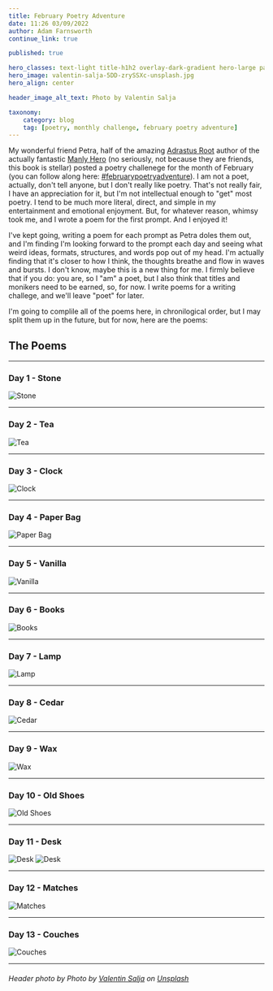 ```yaml
---
title: February Poetry Adventure
date: 11:26 03/09/2022
author: Adam Farnsworth
continue_link: true

published: true

hero_classes: text-light title-h1h2 overlay-dark-gradient hero-large parallax
hero_image: valentin-salja-5DD-zrySSXc-unsplash.jpg
hero_align: center

header_image_alt_text: Photo by Valentin Salja

taxonomy:
    category: blog
    tag: [poetry, monthly challenge, february poetry adventure]
---
```


My wonderful friend Petra, half of the amazing [Adrastus Root](https://www.adrastusrood.com) author of the actually fantastic [Manly Hero](https://www.adrastusrood.com/books) (no seriously, not because they are friends, this book is stellar) posted a poetry challenege for the month of February (you can follow along here: [#februarypoetryadventure](https://www.instagram.com/explore/tags/februarypoetryadventure/)). I am not a poet, actually, don't tell anyone, but I don't really like poetry. That's not really fair, I have an appreciation for it, but I'm not intellectual enough to "get" most poetry. I tend to be much more literal, direct, and simple in my entertainment and emotional enjoyment. But, for whatever reason, whimsy took me, and I wrote a poem for the first prompt. And I enjoyed it!

I've kept going, writing a poem for each prompt as Petra doles them out, and I'm finding I'm looking forward to the prompt each day and seeing what weird ideas, formats, structures, and words pop out of my head. I'm actually finding that it's closer to how I think, the thoughts breathe and flow in waves and bursts. I don't know, maybe this is a new thing for me. I firmly believe that if you do: you are, so I "am" a poet, but I also think that titles and monikers need to be earned, so, for now. I write poems for a writing challege, and we'll leave "poet" for later.

I'm going to complile all of the poems here, in chronilogical order, but I may split them up in the future, but for now, here are the poems:

## The Poems
---
### Day 1 - Stone
![Stone](poems/01-stone.png)

---
### Day 2 - Tea
![Tea](poems/02-tea.png)

---
### Day 3 - Clock
![Clock](poems/03-clock.png)

---
### Day 4 - Paper Bag
![Paper Bag](poems/04-paper-bag.png)

---
### Day 5 - Vanilla
![Vanilla](poems/05-vanilla.png)

---
### Day 6 - Books
![Books](poems/06-books.png)

---
### Day 7 - Lamp
![Lamp](poems/07-lamp.png)

---
### Day 8 - Cedar
![Cedar](poems/08-cedar.png)

---
### Day 9 - Wax
![Wax](poems/09-wax.png)

---
### Day 10 - Old Shoes
![Old Shoes](poems/10-old-shoes.png)

---
### Day 11 - Desk
![Desk](poems/11-desk-part-1.png)
![Desk](poems/11-desk-part-2.png)

---
### Day 12 - Matches
![Matches](poems/12-matches.png)

---
### Day 13 - Couches
![Couches](poems/13-couches.png)

---


###### Header photo by Photo by <a href="https://unsplash.com/@valentinsalja?utm_source=unsplash&utm_medium=referral&utm_content=creditCopyText">Valentin Salja</a> on <a href="https://unsplash.com/s/photos/poetry?utm_source=unsplash&utm_medium=referral&utm_content=creditCopyText">Unsplash</a>
